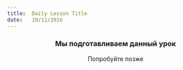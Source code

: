 ```yaml
---
title:  Daily Lesson Title
date:   10/11/2016
---
```


### <center>Мы подготавливаем данный урок</center> 

 <center>Попробуйте позже</center>
